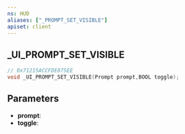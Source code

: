 ```yaml
---
ns: HUD
aliases: ["_PROMPT_SET_VISIBLE"]
apiset: client
---
```

## _UI_PROMPT_SET_VISIBLE

```c
// 0x71215ACCFDE075EE
void _UI_PROMPT_SET_VISIBLE(Prompt prompt,BOOL toggle);
```


## Parameters
* **prompt**:
* **toggle**:



